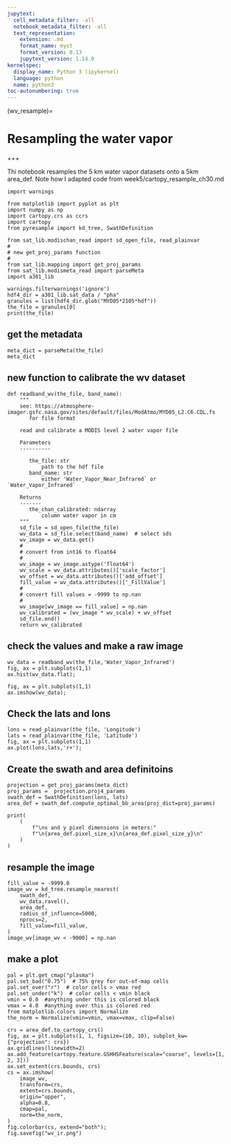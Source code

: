 ```yaml
---
jupytext:
  cell_metadata_filter: -all
  notebook_metadata_filter: -all
  text_representation:
    extension: .md
    format_name: myst
    format_version: 0.13
    jupytext_version: 1.14.0
kernelspec:
  display_name: Python 3 (ipykernel)
  language: python
  name: python3
toc-autonumbering: true
---
```


(wv_resample)=
# Resampling the water vapor

+++

Thi notebook resamples the 5 km water vapor datasets onto a 5km area_def. Note how I adapted code from 
week5/cartopy_resample_ch30.md

```{code-cell} ipython3
import warnings

from matplotlib import pyplot as plt
import numpy as np
import cartopy.crs as ccrs
import cartopy
from pyresample import kd_tree, SwathDefinition

from sat_lib.modischan_read import sd_open_file, read_plainvar
#
# new get_proj_params function
#
from sat_lib.mapping import get_proj_params
from sat_lib.modismeta_read import parseMeta
import a301_lib

warnings.filterwarnings('ignore')
hdf4_dir = a301_lib.sat_data / "pha"
granules = list(hdf4_dir.glob("MYD05*2105*hdf"))
the_file = granules[0]
print(the_file)
```

## get the metadata

```{code-cell} ipython3
meta_dict = parseMeta(the_file)
meta_dict
```

## new function to calibrate the wv dataset

```{code-cell} ipython3
def readband_wv(the_file, band_name):
    """
    see: https://atmosphere-imager.gsfc.nasa.gov/sites/default/files/ModAtmo/MYD05_L2.C6.CDL.fs
       for file format
       
    read and calibrate a MODIS level 2 water vapor file
    
    Parameters
    ----------
    
       the_file: str
           path to the hdf file
       band_name: str
           either 'Water_Vapor_Near_Infrared` or `Water_Vapor_Infrared` 
           
    Returns
    -------
       the_chan_calibrated: ndarray
           column water vapor in cm
    """
    sd_file = sd_open_file(the_file)
    wv_data = sd_file.select(band_name)  # select sds
    wv_image = wv_data.get()
    #
    # convert from int16 to float64
    #
    wv_image = wv_image.astype('float64')
    wv_scale = wv_data.attributes()['scale_factor']
    wv_offset = wv_data.attributes()['add_offset']
    fill_value = wv_data.attributes()['_FillValue']
    #
    # convert fill values = -9999 to np.nan
    #
    wv_image[wv_image == fill_value] = np.nan
    wv_calibrated = (wv_image * wv_scale) + wv_offset
    sd_file.end()
    return wv_calibrated
```

## check the values and make a raw image

```{code-cell} ipython3
wv_data = readband_wv(the_file,'Water_Vapor_Infrared')
fig, ax = plt.subplots(1,1)
ax.hist(wv_data.flat);
```

```{code-cell} ipython3
fig, ax = plt.subplots(1,1)
ax.imshow(wv_data);
```

## Check the lats and lons

```{code-cell} ipython3
lons = read_plainvar(the_file, 'Longitude')
lats = read_plainvar(the_file, 'Latitude')
fig, ax = plt.subplots(1,1)
ax.plot(lons,lats,'r+');
```

## Create the swath and area definitoins

```{code-cell} ipython3
projection = get_proj_params(meta_dict)
proj_params =  projection.proj4_params
swath_def = SwathDefinition(lons, lats)
area_def = swath_def.compute_optimal_bb_area(proj_dict=proj_params)
```

```{code-cell} ipython3
print(
    (
        f"\nx and y pixel dimensions in meters:"
        f"\n{area_def.pixel_size_x}\n{area_def.pixel_size_y}\n"
    )
)
```

## resample the image

```{code-cell} ipython3
fill_value = -9999.0
image_wv = kd_tree.resample_nearest(
    swath_def,
    wv_data.ravel(),
    area_def,
    radius_of_influence=5000,
    nprocs=2,
    fill_value=fill_value,
)
image_wv[image_wv < -9000] = np.nan
```

## make a plot

```{code-cell} ipython3
pal = plt.get_cmap("plasma")
pal.set_bad("0.75")  # 75% grey for out-of-map cells
pal.set_over("r")  # color cells > vmax red
pal.set_under("k")  # color cells < vmin black
vmin = 0.0  #anything under this is colored black
vmax = 4.0  #anything over this is colored red
from matplotlib.colors import Normalize
the_norm = Normalize(vmin=vmin, vmax=vmax, clip=False)
```

```{code-cell} ipython3
crs = area_def.to_cartopy_crs()
fig, ax = plt.subplots(1, 1, figsize=(10, 10), subplot_kw={"projection": crs})
ax.gridlines(linewidth=2)
ax.add_feature(cartopy.feature.GSHHSFeature(scale="coarse", levels=[1, 2, 3]))
ax.set_extent(crs.bounds, crs)
cs = ax.imshow(
    image_wv,
    transform=crs,
    extent=crs.bounds,
    origin="upper",
    alpha=0.8,
    cmap=pal,
    norm=the_norm,
)
fig.colorbar(cs, extend="both");
fig.savefig("wv_ir.png")
```
